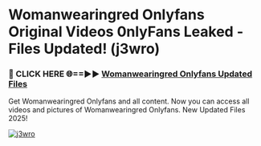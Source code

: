 # Womanwearingred Onlyfans Original Videos 0nlyFans Leaked - Files Updated! (j3wro)

<h3>🔴 CLICK HERE 🌐==►► <a href="https://tinyurl.com/ehrbuxhb" rel="nofollow">Womanwearingred Onlyfans Updated Files</a></h3>

Get Womanwearingred Onlyfans and all content. Now you can access all videos and pictures of Womanwearingred Onlyfans. New Updated Files 2025!

[![j3wro](https://i.imgur.com/lVYEuWS.gif)](https://tinyurl.com/ehrbuxhb)
